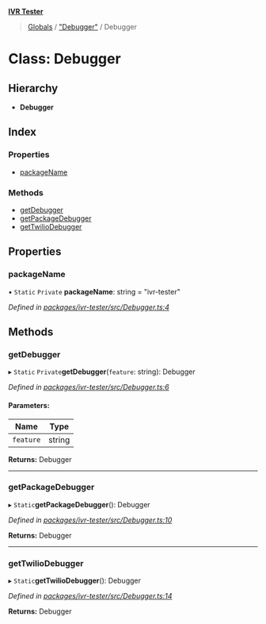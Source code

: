 **[IVR Tester](../README.md)**

> [Globals](../README.md) / ["Debugger"](../modules/_debugger_.md) / Debugger

# Class: Debugger

## Hierarchy

* **Debugger**

## Index

### Properties

* [packageName](_debugger_.debugger.md#packagename)

### Methods

* [getDebugger](_debugger_.debugger.md#getdebugger)
* [getPackageDebugger](_debugger_.debugger.md#getpackagedebugger)
* [getTwilioDebugger](_debugger_.debugger.md#gettwiliodebugger)

## Properties

### packageName

▪ `Static` `Private` **packageName**: string = "ivr-tester"

*Defined in [packages/ivr-tester/src/Debugger.ts:4](https://github.com/SketchingDev/ivr-tester/blob/8e8019a/packages/ivr-tester/src/Debugger.ts#L4)*

## Methods

### getDebugger

▸ `Static` `Private`**getDebugger**(`feature`: string): Debugger

*Defined in [packages/ivr-tester/src/Debugger.ts:6](https://github.com/SketchingDev/ivr-tester/blob/8e8019a/packages/ivr-tester/src/Debugger.ts#L6)*

#### Parameters:

Name | Type |
------ | ------ |
`feature` | string |

**Returns:** Debugger

___

### getPackageDebugger

▸ `Static`**getPackageDebugger**(): Debugger

*Defined in [packages/ivr-tester/src/Debugger.ts:10](https://github.com/SketchingDev/ivr-tester/blob/8e8019a/packages/ivr-tester/src/Debugger.ts#L10)*

**Returns:** Debugger

___

### getTwilioDebugger

▸ `Static`**getTwilioDebugger**(): Debugger

*Defined in [packages/ivr-tester/src/Debugger.ts:14](https://github.com/SketchingDev/ivr-tester/blob/8e8019a/packages/ivr-tester/src/Debugger.ts#L14)*

**Returns:** Debugger
